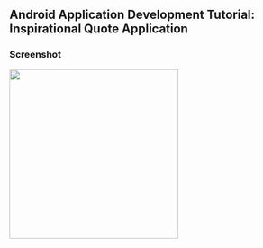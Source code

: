 ## Android Application Development Tutorial: Inspirational Quote Application



### Screenshot
<img width=300 src=https://i.imgur.com/a80zfr1.gif>
